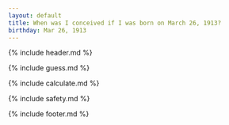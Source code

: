 ```yaml
---
layout: default
title: When was I conceived if I was born on March 26, 1913?
birthday: Mar 26, 1913
---
```


{% include header.md %}

{% include guess.md %}

{% include calculate.md %}

{% include safety.md %}

{% include footer.md %}



